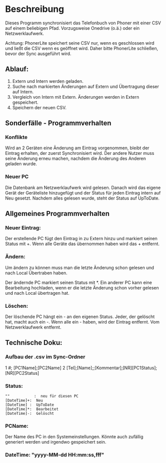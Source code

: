 # Beschreibung
Dieses Programm synchronisiert das Telefonbuch von Phoner mit einer CSV auf einem beliebigen Pfad. Vorzugsweise Onedrive (o.ä.) oder ein Netzwerklaufwerk. 

Achtung: PhonerLite speichert seine CSV nur, wenn es geschlossen wird und ließt die
CSV wenn es geöffnet wird. Daher bitte PhonerLite schließen, bevor der Sync ausgeführt wird.

## Ablauf:
1. Extern und Intern werden geladen.
2. Suche nach markierten Änderungen auf Extern und Übertragung dieser auf Intern.
3. Vergleich von Intern mit Extern. Änderungen werden in Extern gespeichert.
4. Speichern der neuen CSV.

## Sonderfälle - Programmverhalten
### Konflikte
Wird an 2 Geräten eine Änderung am Eintrag vorgenommen, bleibt der Eintrag erhalten, der zuerst Synchronisiert wird. Der andere Nutzer muss seine Änderung erneu machen, nachdem die Änderung des Anderen geladen wurde.

### Neuer PC
Die Datenbank am Netzwerklaufwerk wird gelesen. Danach wird das eigene Gerät der Geräteliste hinzugefügt und der Status für jeden Eintrag intern auf Neu gesetzt. Nachdem alles gelesen wurde, steht der Status auf UpToDate.

## Allgemeines Programmverhalten
### Neuer Eintrag:
Der erstellende PC fügt den Eintrag in zu Extern hinzu und markiert seinen Status mit +. Wenn alle Geräte das übernommen haben wird das + entfernt.

### Ändern:
Um ändern zu können muss man die letzte Änderung schon gelesen und nach Local Übertraben haben.

Der ändernde PC markiert seinen Status mit *. Ein anderer PC kann eine Bearbeitung hochladen, wenn er die letzte Änderung schon vorher gelesen und nach Local übertragen hat.

### Löschen:
Der löschende PC hängt ein - an den eigenen Status. Jeder, der gelöscht hat, macht auch ein -. Wenn alle ein - haben, wird der Eintrag entfernt. Vom Netzwerklaufwerk entfernt.

## Technische Doku:
### Aufbau der .csv im Sync-Ordner

1 #; [PC1Name];[PC2Name]
2 [Tel];[Name];;[Kommentar];[NR][PC1Status];[NR][PC2Status]

### Status: 
    ""           :  neu für diesen PC
    [DateTime]+:  Neu
    [DateTime] :  UpToDate
    [DateTime]*:  Bearbeitet
    [DateTime]-:  Gelöscht

### PCName: 
Der Name des PC in den Systemeinstellungen. Könnte auch zufällig generiert werden und irgendwo gespeichert sein.

### DateTime: "yyyy-MM-dd HH:mm:ss,fff"
